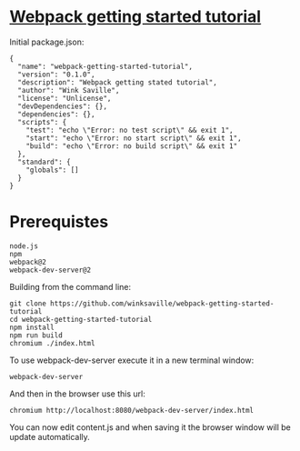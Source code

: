 #  [Webpack getting started tutorial](https://webpack.github.io/docs/tutorials/getting-started/)

Initial package.json:
```
{
  "name": "webpack-getting-started-tutorial",
  "version": "0.1.0",
  "description": "Webpack getting stated tutorial",
  "author": "Wink Saville",
  "license": "Unlicense",
  "devDependencies": {},
  "dependencies": {},
  "scripts": {
    "test": "echo \"Error: no test script\" && exit 1",
    "start": "echo \"Error: no start script\" && exit 1",
    "build": "echo \"Error: no build script\" && exit 1"
  },
  "standard": {
    "globals": []
  }
}
```

# Prerequistes
```
node.js
npm
webpack@2
webpack-dev-server@2
```

Building from the command line:
```
git clone https://github.com/winksaville/webpack-getting-started-tutorial
cd webpack-getting-started-tutorial
npm install
npm run build
chromium ./index.html
```

To use webpack-dev-server execute it in a new terminal window:
```
webpack-dev-server
```

And then in the browser use this url:
```
chromium http://localhost:8080/webpack-dev-server/index.html
```

You can now edit content.js and when saving it the
browser window will be update automatically.
